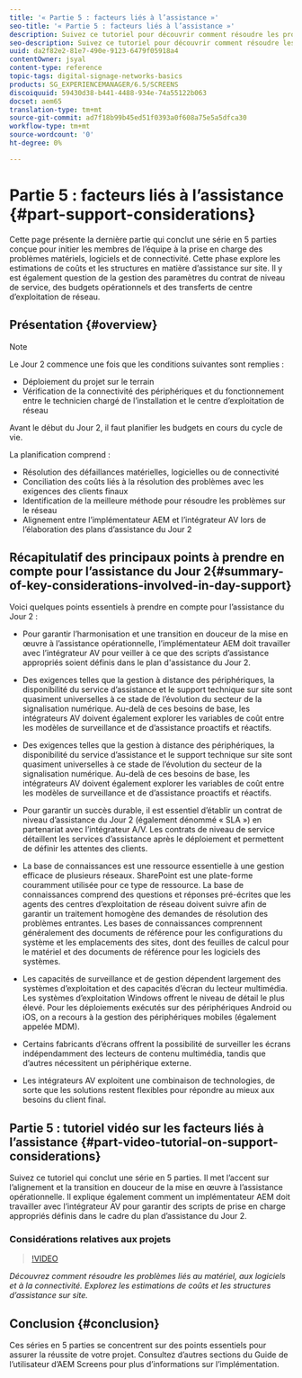 ```yaml
---
title: '« Partie 5 : facteurs liés à l’assistance »'
seo-title: '« Partie 5 : facteurs liés à l’assistance »'
description: Suivez ce tutoriel pour découvrir comment résoudre les problèmes de matériel, de logiciels et de connectivité. Explorez les estimations de coûts et les structures d’assistance sur site. Apprenez également comment fonctionne la gestion des paramètres du contrat de niveau de service, des budgets opérationnels et des transferts de centre d’exploitation de réseau.
seo-description: Suivez ce tutoriel pour découvrir comment résoudre les problèmes de matériel, de logiciels et de connectivité. Explorez les estimations de coûts et les structures d’assistance sur site. Apprenez également comment fonctionne la gestion des paramètres du contrat de niveau de service, des budgets opérationnels et des transferts de centre d’exploitation de réseau.
uuid: da2f82e2-81e7-490e-9123-6479f05918a4
contentOwner: jsyal
content-type: reference
topic-tags: digital-signage-networks-basics
products: SG_EXPERIENCEMANAGER/6.5/SCREENS
discoiquuid: 59430d38-b441-4488-934e-74a55122b063
docset: aem65
translation-type: tm+mt
source-git-commit: ad7f18b99b45ed51f0393a0f608a75e5a5dfca30
workflow-type: tm+mt
source-wordcount: '0'
ht-degree: 0%

---
```



# Partie 5 : facteurs liés à l’assistance {#part-support-considerations}

Cette page présente la dernière partie qui conclut une série en 5 parties conçue pour initier les membres de l’équipe à la prise en charge des problèmes matériels, logiciels et de connectivité. Cette phase explore les estimations de coûts et les structures en matière d’assistance sur site. Il y est également question de la gestion des paramètres du contrat de niveau de service, des budgets opérationnels et des transferts de centre d’exploitation de réseau.

## Présentation {#overview}

>[!NOTE]
>
>Le Jour 2 commence une fois que les conditions suivantes sont remplies :
>
>* Déploiement du projet sur le terrain
>* Vérification de la connectivité des périphériques et du fonctionnement entre le technicien chargé de l’installation et le centre d’exploitation de réseau

>
>
Avant le début du Jour 2, il faut planifier les budgets en cours du cycle de vie.

La planification comprend :

* Résolution des défaillances matérielles, logicielles ou de connectivité
* Conciliation des coûts liés à la résolution des problèmes avec les exigences des clients finaux
* Identification de la meilleure méthode pour résoudre les problèmes sur le réseau
* Alignement entre l’implémentateur AEM et l’intégrateur AV lors de l’élaboration des plans d’assistance du Jour 2

## Récapitulatif des principaux points à prendre en compte pour l’assistance du Jour 2{#summary-of-key-considerations-involved-in-day-support}

Voici quelques points essentiels à prendre en compte pour l’assistance du Jour 2 :

* Pour garantir l’harmonisation et une transition en douceur de la mise en œuvre à l’assistance opérationnelle, l’implémentateur AEM doit travailler avec l’intégrateur AV pour veiller à ce que des scripts d’assistance appropriés soient définis dans le plan d&#39;assistance du Jour 2.
* Des exigences telles que la gestion à distance des périphériques, la disponibilité du service d’assistance et le support technique sur site sont quasiment universelles à ce stade de l’évolution du secteur de la signalisation numérique. Au-delà de ces besoins de base, les intégrateurs AV doivent également explorer les variables de coût entre les modèles de surveillance et de d’assistance proactifs et réactifs.

* Des exigences telles que la gestion à distance des périphériques, la disponibilité du service d’assistance et le support technique sur site sont quasiment universelles à ce stade de l’évolution du secteur de la signalisation numérique. Au-delà de ces besoins de base, les intégrateurs AV doivent également explorer les variables de coût entre les modèles de surveillance et de d’assistance proactifs et réactifs.
* Pour garantir un succès durable, il est essentiel d’établir un contrat de niveau d’assistance du Jour 2 (également dénommé « SLA ») en partenariat avec l’intégrateur A/V. Les contrats de niveau de service détaillent les services d’assistance après le déploiement et permettent de définir les attentes des clients.
* La base de connaissances est une ressource essentielle à une gestion efficace de plusieurs réseaux. SharePoint est une plate-forme couramment utilisée pour ce type de ressource. La base de connaissances comprend des questions et réponses pré-écrites que les agents des centres d’exploitation de réseau doivent suivre afin de garantir un traitement homogène des demandes de résolution des problèmes entrantes. Les bases de connaissances comprennent généralement des documents de référence pour les configurations du système et les emplacements des sites, dont des feuilles de calcul pour le matériel et des documents de référence pour les logiciels des systèmes.
* Les capacités de surveillance et de gestion dépendent largement des systèmes d’exploitation et des capacités d’écran du lecteur multimédia. Les systèmes d’exploitation Windows offrent le niveau de détail le plus élevé. Pour les déploiements exécutés sur des périphériques Android ou iOS, on a recours à la gestion des périphériques mobiles (également appelée MDM).
* Certains fabricants d’écrans offrent la possibilité de surveiller les écrans indépendamment des lecteurs de contenu multimédia, tandis que d’autres nécessitent un périphérique externe.
* Les intégrateurs AV exploitent une combinaison de technologies, de sorte que les solutions restent flexibles pour répondre au mieux aux besoins du client final.

## Partie 5 : tutoriel vidéo sur les facteurs liés à l’assistance {#part-video-tutorial-on-support-considerations}

Suivez ce tutoriel qui conclut une série en 5 parties. Il met l’accent sur l’alignement et la transition en douceur de la mise en œuvre à l’assistance opérationnelle. Il explique également comment un implémentateur AEM doit travailler avec l’intégrateur AV pour garantir des scripts de prise en charge appropriés définis dans le cadre du plan d’assistance du Jour 2.

### Considérations relatives aux projets

>[!VIDEO](https://video.tv.adobe.com/v/28383)

*Découvrez comment résoudre les problèmes liés au matériel, aux logiciels et à la connectivité. Explorez les estimations de coûts et les structures d’assistance sur site.*

## Conclusion {#conclusion}

Ces séries en 5 parties se concentrent sur des points essentiels pour assurer la réussite de votre projet. Consultez d’autres sections du Guide de l’utilisateur d’AEM Screens pour plus d’informations sur l’implémentation.

